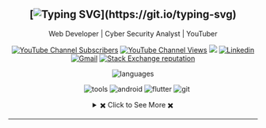 <div align="center">

[![Typing SVG](https://readme-typing-svg.herokuapp.com?font=Source+Code+Pro&pause=1000&center=true&vCenter=true&width=435&height=24&lines=Hello+World!;This+is+devmehedi101..;Welcome+to+my+Profile!)](https://git.io/typing-svg)
---
Web Developer | Cyber Security Analyst | YouTuber
  
[![YouTube Channel Subscribers](https://img.shields.io/youtube/channel/subscribers/UCsONqe4261c6toTEh_wMgNA?style=social)](https://www.youtube.com/@SecurityTalent/)
[![YouTube Channel Views](https://img.shields.io/youtube/channel/views/UCsONqe4261c6toTEh_wMgNA?style=social)](https://www.youtube.com/@SecurityTalent/about)
[![](https://komarev.com/ghpvc/?username=ShakilAhmedShaj)](https://github.com/devmehedi101)
[![Linkedin](https://img.shields.io/badge/linked-in-369?style=flat-square&logo=linkedin&logoColor=white&color=blue)](https://linkedin.com/in/devmehedi101)
[![Gmail](https://img.shields.io/badge/%20-Send%20Mail-black?color=007EC6&labelColor=555555&logo=gmail&logoColor=f5f7fe)](mailto:devmehedi101@gmail.com?subject=From%20GitHub&&body=Hi,%20there.%20Found%20you%20on%20GitHub!%20Let's%20talk%20about...)
  <a href="https://stackoverflow.com/users/19865785/devmehedi101">
    <img alt="Stack Exchange reputation" src="https://img.shields.io/stackexchange/stackoverflow/r/7728628?color=orange&label=reputation&logo=stackoverflow">
  </a>
  
</div>

<div align="center">
  
![languages](https://img.shields.io/static/v1?label=&message=languages:&color=111&style=flat-square)

  
  
&nbsp;&nbsp;&nbsp;
![tools](https://img.shields.io/static/v1?label=&message=tools:&color=111&style=flat-square)
![android](https://img.shields.io/static/v1?logo=android&label=&message=android&color=36465D&logoColor=AAA&style=flat-square)
![flutter](https://img.shields.io/static/v1?logo=flutter&label=&message=flutter&color=36465D&logoColor=AAA&style=flat-square)
![git](https://img.shields.io/static/v1?logo=git&label=&message=git&color=36465D&logoColor=AAA&style=flat-square)
  
<!-- https://github.com/anuraghazra/github-readme-stats -->
<details> 
  <summary> ✖️ Click to See More ✖️</summary>
  <br/>  
  
  ### &#x1f4c8; GitHub Stats
  
<p align="center" >
  
  ![Anurag's GitHub stats](https://github-readme-stats.vercel.app/api?username=devmehedi101&show_icons=true&theme=radical)   <br/> 
  [![Top Langs](https://github-readme-stats.vercel.app/api/top-langs/?username=devmehedi101&layout=compact)](https://github.com/devmehedi101)
  



  
  

  
</p>
  
<b>Note:</b> Top languages is only a metric of the languages my public code consists of and doesn't reflect experience or skill level.
  
</details>
 
  
</div>

---

